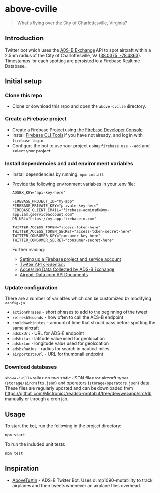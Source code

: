 # above-cville

> What's flying over the City of Charlottesville, Virginia?

## Introduction

Twitter bot which uses the [ADS-B Exchange](https://www.adsbexchange.com/) API to spot aircraft within a 2.5nm radius of the City of Charlottesville, VA ([38.0375, -78.4863](https://goo.gl/maps/sySAUH9KeKCYCrtG9)). Timestamps for each spotting are persisted to a Firebase Realtime Database.

## Initial setup

### Clone this repo

- Clone or download this repo and open the `above-cville` directory.

### Create a Firebase project

- Create a Firebase Project using the [Firebase Developer Console](https://console.firebase.google.com)
- Install [Firebase CLI Tools](https://github.com/firebase/firebase-tools) if you have not already, and log in with `firebase login`.
- Configure the bot to use your project using `firebase use --add` and select your project.

### Install dependencies and add environment variables

- Install dependencies by running: `npm install`
- Provide the following environment variables in your .env file:

  ```
  ADSBX_KEY="api-key-here"

  FIREBASE_PROJECT_ID="my-app"
  FIREBASE_PRIVATE_KEY="private-key-here"
  FIREBASE_CLIENT_EMAIL="firebase-adminsdk@my-app.iam.gserviceaccount.com"
  DB_URL="https://my-app.firebaseio.com"

  TWITTER_ACCESS_TOKEN="access-token-here"
  TWITTER_ACCESS_TOKEN_SECRET="access-token-secret-here"
  TWITTER_CONSUMER_KEY="consumer-key-here"
  TWITTER_CONSUMER_SECRET="consumer-secret-here"
  ```

  Further reading:

  - [Setting up a Firebase project and service account](https://firebase.google.com/docs/admin/setup)
  - [Twitter API credentials](https://developer.twitter.com/)
  - [Accessing Data Collected by ADS-B Exchange](https://www.adsbexchange.com/data/)
  - [Airport-Data.com API Documents](https://www.airport-data.com/api/doc.php)

### Update configuration

There are a number of variables which can be customized by modifying `config.js`

- `actionPhrases` - short phrases to add to the beginning of the tweet
- `refreshSeconds` - how often to call the ADS-B endpoint
- `cooldownMinutes` - amount of time that should pass before spotting the same aircraft
- `adsbxUrl` - URL for ADS-B endpoint
- `adsbxLat` - latitude value used for geolocation
- `adsbxLon` - longitude value used for geolocation
- `adsbxRadius` - radius for search in nautical miles
- `airportDataUrl` - URL for thumbnail endpoint

### Download databases

`above-cville` relies on two static JSON files for aircraft types (`storage/aircrafts.json`) and operators (`storage/operators.json`) data. These files are regularly updated and can be downloaded from https://github.com/Mictronics/readsb-protobuf/tree/dev/webapp/src/db manually or through a cron job.

## Usage

To start the bot, run the following in the project directory:

```
npm start
```

To run the included unit tests:

```
npm test
```

## Inspiration

- [AboveTustin](https://github.com/kevinabrandon/AboveTustin) - ADS-B Twitter Bot. Uses dump1090-mutability to track airplanes and then tweets whenever an airplane flies overhead.
